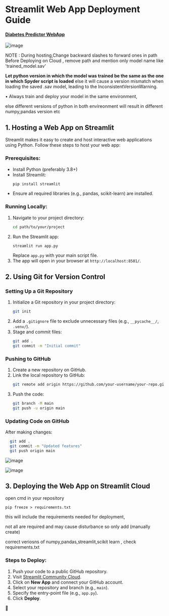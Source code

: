 # Streamlit Web App Deployment Guide

#### [Diabetes Predictor WebApp ](https://misbah-diabetes-predictor.streamlit.app/)



![image](https://github.com/user-attachments/assets/0df13ac5-bfa5-47fc-86d6-210dc02cd55d)


NOTE : During hosting,Change backward slashes to forward ones in path
Before Deploying on Cloud , remove path and mention only model name like 'trained_model.sav'

**Let python version in which the model was trained be the same as the one in which Spyder script is loaded**
else it will cause a version mismatch when loading the saved .sav model, leading to the InconsistentVersionWarning.

•	Always train and deploy your model in the same environment, 

else  different versions of python in both envireonment will result in different numpy,pandas version etc

## 1. Hosting a Web App on Streamlit
Streamlit makes it easy to create and host interactive web applications using Python. Follow these steps to host your web app:

### Prerequisites:
- Install Python (preferably 3.8+)
- Install Streamlit:
  ```sh
  pip install streamlit
  ```
- Ensure all required libraries (e.g., pandas, scikit-learn) are installed.

### Running Locally:
1. Navigate to your project directory:
   ```sh
   cd path/to/your/project
   ```
2. Run the Streamlit app:
   ```sh
   streamlit run app.py
   ```
   Replace `app.py` with your main script file.
3. The app will open in your browser at `http://localhost:8501/`.

## 2. Using Git for Version Control

### Setting Up a Git Repository
1. Initialize a Git repository in your project directory:
   ```sh
   git init
   ```
2. Add a `.gitignore` file to exclude unnecessary files (e.g., `__pycache__/`, `.venv/`).
3. Stage and commit files:
   ```sh
   git add .
   git commit -m "Initial commit"
   ```

### Pushing to GitHub
1. Create a new repository on GitHub.
2. Link the local repository to GitHub:
   ```sh
   git remote add origin https://github.com/your-username/your-repo.git
   ```
3. Push the code:
   ```sh
   git branch -M main
   git push -u origin main
   ```


### Updating Code on GitHub
After making changes:
```sh
  git add .
  git commit -m "Updated features"
  git push origin main
```
![image](https://github.com/user-attachments/assets/f12d9f80-2242-4ab9-bf91-8cd884b9fcaf)

![image](https://github.com/user-attachments/assets/0ff389a6-7556-47be-94ab-ddb0ebf0acf9)


## 3. Deploying the Web App on Streamlit Cloud

open cmd in your repository 

    pip freeze > requirements.txt

this will include the requirements needed for deployment,

not all are required and may cause disturbance so only add (manually create) 

correct veriosns of numpy,pandas,streamlit,scikit learn , check requirements.txt

### Steps to Deploy:
1. Push your code to a public GitHub repository.
2. Visit [Streamlit Community Cloud](https://share.streamlit.io/).
3. Click on **New App** and connect your GitHub account.
4. Select your repository and branch (e.g., `main`).
5. Specify the entry-point file (e.g., `app.py`).
6. Click **Deploy**.

🚀

